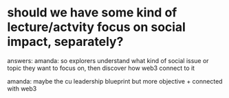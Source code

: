 # should we have some kind of lecture/actvity focus on social impact, separately?

answers: amanda: so explorers understand what kind of social issue or topic they want to focus on, then discover how web3 connect to it

amanda: maybe the cu leadership blueprint but more objective + connected with web3